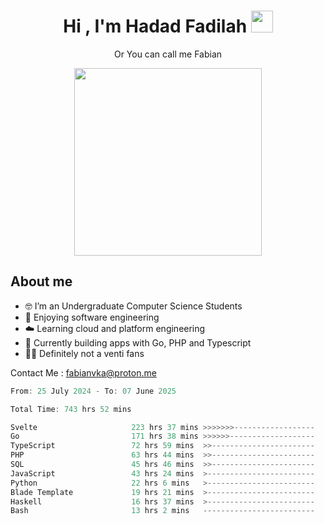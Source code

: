 <h1 align="center">Hi , I'm Hadad Fadilah  <img src="https://media.giphy.com/media/hvRJCLFzcasrR4ia7z/giphy.gif" width="35" ></h1>
<p align="center"><span>Or You can call me <span style="font: bold">Fabian</span></p>
<p align="center">
<img src="https://media.tenor.com/78dNivDemDAAAAAi/speech-bubble-venti.gif" width="300"/>    
</p>

##  About me
- 🤓 I’m an Undergraduate Computer Science Students
- 🍰 Enjoying software engineering
- ☁️ Learning cloud and platform engineering
- 🧰 Currently building apps with Go, PHP and Typescript 
- 🏃‍♂️ Definitely not a venti fans

Contact Me : fabianvka@proton.me

<!--START_SECTION:waka-->

```go
From: 25 July 2024 - To: 07 June 2025

Total Time: 743 hrs 52 mins

Svelte                     223 hrs 37 mins >>>>>>>------------------   29.79 %
Go                         171 hrs 38 mins >>>>>>-------------------   22.87 %
TypeScript                 72 hrs 59 mins  >>-----------------------   09.73 %
PHP                        63 hrs 44 mins  >>-----------------------   08.49 %
SQL                        45 hrs 46 mins  >>-----------------------   06.10 %
JavaScript                 43 hrs 24 mins  >------------------------   05.78 %
Python                     22 hrs 6 mins   >------------------------   02.94 %
Blade Template             19 hrs 21 mins  >------------------------   02.58 %
Haskell                    16 hrs 37 mins  >------------------------   02.21 %
Bash                       13 hrs 2 mins   -------------------------   01.74 %
```

<!--END_SECTION:waka-->




<!--
**Fadil-Tao/Fadil-Tao** is a ✨ _special_ ✨ repository because its `README.md` (this file) appears on your GitHub profile.


